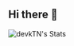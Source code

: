 ## Hi there 👋
![devkTN's Stats](https://github-readme-stats.vercel.app/api?username=devkTN&theme=midnight-purple&show_icons=true&hide_border=true&count_private=false)


<!--
**devkTN/devkTN** is a ✨ _special_ ✨ repository because its `README.md` (this file) appears on your GitHub profile.

Here are some ideas to get you started:

- 🔭 I’m currently working on ...
- 🌱 I’m currently learning ...
- 👯 I’m looking to collaborate on ...
- 🤔 I’m looking for help with ...
- 💬 Ask me about ...
- 📫 How to reach me: ...
- 😄 Pronouns: ...
- ⚡ Fun fact: ...
-->
